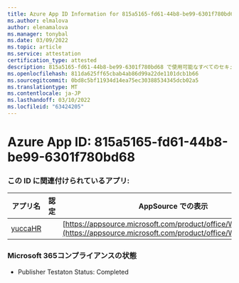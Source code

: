 ```yaml
---
title: Azure App ID Information for 815a5165-fd61-44b8-be99-6301f780bd68
ms.author: elmalova
author: elenamalova
ms.manager: tonybal
ms.date: 03/09/2022
ms.topic: article
ms.service: attestation
certification_type: attested
description: 815a5165-fd61-44b8-be99-6301f780bd68 で使用可能なすべてのセキュリティおよびコンプライアンス情報。
ms.openlocfilehash: 811da625ff65cbab4ab86d99a22de1101dcb1b66
ms.sourcegitcommit: 0bd8c5bf11934d14ea75ec30388534345dcb02a5
ms.translationtype: MT
ms.contentlocale: ja-JP
ms.lasthandoff: 03/10/2022
ms.locfileid: "63424205"
---
```

# <a name="azure-app-id-815a5165-fd61-44b8-be99-6301f780bd68"></a>Azure App ID: 815a5165-fd61-44b8-be99-6301f780bd68


### <a name="apps-associated-with-this-id"></a>この ID に関連付けられているアプリ:
| **アプリ名** | **認定** | **AppSource での表示** |
|--------------|---------------|-----------------------|
| [yuccaHR](https://docs.microsoft.com/microsoft-365-app-certification/forward/WA200003242) |  | [https://appsource.microsoft.com/product/office/WA200003242](https://appsource.microsoft.com/product/office/WA200003242) |

### <a name="microsoft-365-app-compliance-status"></a>Microsoft 365コンプライアンスの状態
- Publisher Testaton Status: Completed
